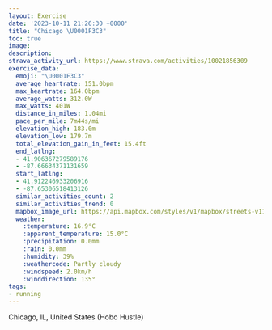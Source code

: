 ```yaml
---
layout: Exercise
date: '2023-10-11 21:26:30 +0000'
title: "Chicago \U0001F3C3"
toc: true
image:
description:
strava_activity_url: https://www.strava.com/activities/10021856309
exercise_data:
  emoji: "\U0001F3C3"
  average_heartrate: 151.0bpm
  max_heartrate: 164.0bpm
  average_watts: 312.0W
  max_watts: 401W
  distance_in_miles: 1.04mi
  pace_per_mile: 7m44s/mi
  elevation_high: 183.0m
  elevation_low: 179.7m
  total_elevation_gain_in_feet: 15.4ft
  end_latlng:
  - 41.906367279589176
  - -87.66634371131659
  start_latlng:
  - 41.912246933206916
  - -87.65306518413126
  similar_activities_count: 2
  similar_activities_trend: 0
  mapbox_image_url: https://api.mapbox.com/styles/v1/mapbox/streets-v11/static/path-5+787af2-1.0(avx~F%7C%7C~uOApDDxECd%40DdD%3F%60CFbDClEHzF%40%7CF%3FB%60%40%5B%40~BElFDxADN%3FhAFbAEvD%40t%40DVJJH%3FzAG~%40%3FhCBvBNvB%40),pin-s-s+e5b22e(-87.65407,41.91089),pin-s-f+89ae00(-87.66649000000001,41.90774)/auto/800x800?access_token=pk.eyJ1Ijoiam9zaGJlY2ttYW4iLCJhIjoiY205eWR2aDd1MWZ6djJrbXc4a3M0bWZleiJ9.XiG9OWkNcZk2QzjJbxLB4A
  weather:
    :temperature: 16.9°C
    :apparent_temperature: 15.0°C
    :precipitation: 0.0mm
    :rain: 0.0mm
    :humidity: 39%
    :weathercode: Partly cloudy
    :windspeed: 2.0km/h
    :winddirection: 135°
tags:
- running
---
```

Chicago, IL, United States (Hobo Hustle)
